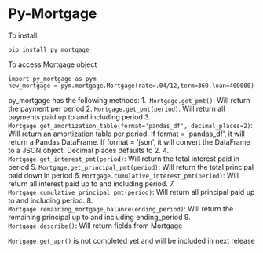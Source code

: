 # Py-Mortgage

To install:
```
pip install py_mortgage
```

To access Mortgage object
```
import py_mortgage as pym
new_mortgage = pym.mortgage.Mortgage(rate=.04/12,term=360,loan=400000)
```

py_mortgage has the following methods:
1.` Mortgage.get_pmt()`: Will return the payment per period
2. `Mortgage.get_pmt(period)`: Will return all payments paid up to and including period
3. `Mortgage.get_amortization_table(format='pandas_df', decimal_places=2)`:
Will return an amortization table per period. If format = 'pandas_df', it will return a Pandas DataFrame. If format = 'json', it will convert the DataFrame to a JSON object. Decimal places defaults to 2.
4. `Mortgage.get_interest_pmt(period)`: Will return the total interest paid in period
5. `Mortgage.get_principal_pmt(period)`: Will return the total principal paid down in period
6. `Mortgage.cumulative_interest_pmt(period)`: Will return all interest paid up to and including period.
7. `Mortgage.cumulative_principal_pmt(period)`: Will return all principal paid up to and including period.
8. `Mortgage.remaining_mortgage_balance(ending_period)`: Will return the remaining principal up to and including ending_period
9. `Mortgage.describe()`: Will return fields from Mortgage

`Mortgage.get_apr()` is not completed yet and will be included in next release
